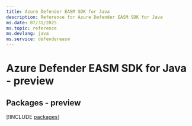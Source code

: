 ```yaml
---
title: Azure Defender EASM SDK for Java
description: Reference for Azure Defender EASM SDK for Java
ms.date: 07/31/2025
ms.topic: reference
ms.devlang: java
ms.service: defendereasm
---
```

# Azure Defender EASM SDK for Java - preview
## Packages - preview
[!INCLUDE [packages](defender-easm-index.md)]